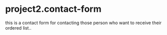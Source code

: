 # project2.contact-form
this is a contact form for contacting those person who want to receive their ordered list..
